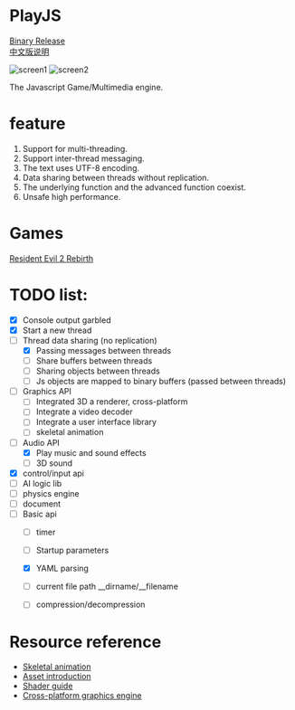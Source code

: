 # PlayJS 

[Binary Release](https://github.com/yanmingsohu/PlayJS-release)  
[中文版说明](https://github.com/yanmingsohu/PlayJS/blob/master/README_cn.md)

![screen1](https://github.com/yanmingsohu/PlayJS-release/blob/master/screen/s1.jpg)
![screen2](https://github.com/yanmingsohu/PlayJS-release/blob/master/screen/s2.jpg)

The Javascript Game/Multimedia engine.


# feature

1. Support for multi-threading.
2. Support inter-thread messaging.
3. The text uses UTF-8 encoding.
4. Data sharing between threads without replication.
5. The underlying function and the advanced function coexist.
6. Unsafe high performance.


# Games

[Resident Evil 2 Rebirth](https://github.com/yanmingsohu/PlayJS-BIO2)


# TODO list:

* [x] Console output garbled
* [x] Start a new thread
* [ ] Thread data sharing (no replication)
  * [x] Passing messages between threads
  * [ ] Share buffers between threads
  * [ ] Sharing objects between threads
  * [ ] Js objects are mapped to binary buffers (passed between threads)
* [ ] Graphics API
  * [ ] Integrated 3D a renderer, cross-platform
  * [ ] Integrate a video decoder
  * [ ] Integrate a user interface library
  * [ ] skeletal animation
* [ ] Audio API
  * [x] Play music and sound effects
  * [ ] 3D sound
* [x] control/input api
* [ ] AI logic lib
* [ ] physics engine
* [ ] document
* [ ] Basic api
  * [ ] timer
  * [ ] Startup parameters
  * [x] YAML parsing
  * [ ] current file path __dirname/__filename
  * [ ] compression/decompression
  

# Resource reference

* [Skeletal animation](https://www.khronos.org/opengl/wiki/Skeletal_Animation)
* [Asset introduction](https://github.com/assimp/assimp)
* [Shader guide](https://github.com/wshxbqq/GLSL-Card)
* [Cross-platform graphics engine](https://github.com/bkaradzic/bgfx)